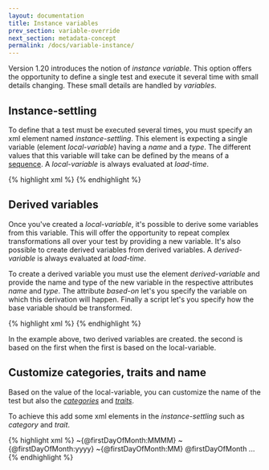 ```yaml
---
layout: documentation
title: Instance variables
prev_section: variable-override
next_section: metadata-concept
permalink: /docs/variable-instance/
---
```

Version 1.20 introduces the notion of *instance variable*. This option offers the opportunity to define a single test and execute it several time with small details changing. These small details are handled by *variables*.

## Instance-settling

To define that a test must be executed several times, you must specify an xml element named *instance-settling*. This element is expecting a single variable (element *local-variable*) having a *name* and a *type*. The different values that this variable will take can be defined by the means of a [sequence](../primitive-sequence). A *local-variable* is always evaluated at *load-time*.

{% highlight xml %}
<instance-settling>
  <local-variable name="firstDayOfMonth" type="dateTime">
    <loop-sentinel seed="2016-01-01" terminal="2016-03-01" step="1 month"/>
  </local-variable>
</instance-settling>
{% endhighlight %}

## Derived variables

Once you've created a *local-variable*, it's possible to derive some variables from this variable. This will offer the opportunity to repeat complex transformations all over your test by providing a new variable. It's also possible to create derived variables from derived variables. A *derived-variable* is always evaluated at *load-time*.

To create a derived variable you must use the element *derived-variable* and provide the name and type of the new variable in the respective attributes *name* and *type*. The attribute *based-on* let's you specify the variable on which this derivation will happen. Finally a script let's you specify how the base variable should be transformed.

{% highlight xml %}
<instance-settling>
  <local-variable name="firstDayOfMonth" type="dateTime">
    <loop-sentinel seed="2016-01-01" terminal="2016-03-01" step="1 month"/>
  </local-variable>
  <derived-variable name="secondDayOfMonth" based-on="firstDayOfMonth" type="dateTime">
    <script language="native">
      dateTime-to-next-day
    </script>
  </derived-column>
  <derived-variable name="age" based-on="secondDayOfMonth" type="numeric">
    <script language="native">
      dateTime-to-age
    </script>
  </derived-column>
</instance-settling>
{% endhighlight %}

In the example above, two derived variables are created. the second is based on the first when the first is based on the local-variable.

## Customize categories, traits and name

Based on the value of the local-variable, you can customize the name of the test but also the [*categories*](../metadata-category) and [*traits*](../metadata-trait).

To achieve this add some xml elements in the *instance-settling* such as *category* and *trait*.

{% highlight xml %}
<test name="~Instance also defines the test's name and categories and traits for {@firstDayOfMonth:MMMM}" uid="0002">
  <instance-settling>
    <local-variable name="firstDayOfMonth" type="dateTime">
      <loop-sentinel seed="2016-01-01" terminal="2016-03-01" step="1 month"/>
    </local-variable>
    <category>~{@firstDayOfMonth:MMMM}</category>
    <trait name="Year">~{@firstDayOfMonth:yyyy}</trait>
    <trait name="Month">~{@firstDayOfMonth:MM}</trait>
    <trait name="Date">@firstDayOfMonth</trait>
  </instance-settling>
  ...
</test>
{% endhighlight %}